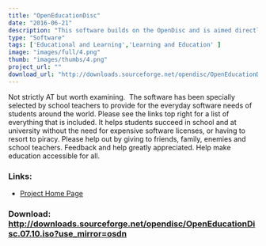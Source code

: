 ```yaml
---
title: "OpenEducationDisc"
date: "2016-06-21"
description: "This software builds on the OpenDisc and is aimed directly at schools and students aged 10-21+ giving the necessary tools to help them complete homework/coursework assignments."
type: "Software"
tags: ['Educational and Learning','Learning and Education' ]
image: "images/full/4.png"
thumb: "images/thumbs/4.png"
project_url: ""
download_url: "http://downloads.sourceforge.net/opendisc/OpenEducationDisc.07.10.iso?use_mirror=osdn"
---
```

Not strictly AT but worth examining.  The software has been specially selected by school teachers to provide for the everyday software needs of students around the world. Please see the links top right for a list of everything that is included. It helps students succeed in school and at university without the need for expensive software licenses, or having to resort to piracy. Please help out by giving to friends, family, enemies and school teachers. Feedback and help greatly appreciated. Help make education accessible for all.

### Links:
- <a href="http://www.theopendisc.com/education/">Project Home Page</a>

### Download: http://downloads.sourceforge.net/opendisc/OpenEducationDisc.07.10.iso?use_mirror=osdn 